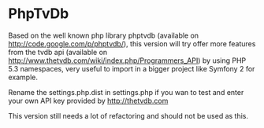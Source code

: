 PhpTvDb
=======

Based on the well known php library phptvdb (available on http://code.google.com/p/phptvdb/), this version
will try offer more features from the tvdb api (available on http://www.thetvdb.com/wiki/index.php/Programmers_API)
by using PHP 5.3 namespaces, very useful to import in a bigger project like Symfony 2 for example.

Rename the settings.php.dist in settings.php if you wan to test and enter your own API key provided by http://thetvdb.com

This version still needs a lot of refactoring and should not be used as this.
